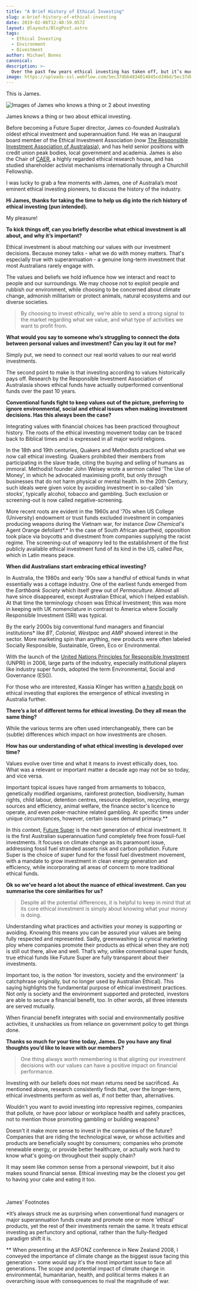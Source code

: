 ```yaml
---
title: "A Brief History of Ethical Investing"
slug: a-brief-history-of-ethical-investing
date: 2019-02-06T12:40:59.057Z
layout: @layouts/BlogPost.astro
tags:
  - Ethical Investing
  - Environment
  - Divestment
author: Michael Bones
canonical:
description: >-
  Over the past few years ethical investing has taken off, but it’s much more than a recent fad. Here to catch you up on the long and fascinating history is Australia's ethical investing pioneer, James Thier.
image: https://uploads-ssl.webflow.com/5ec37dbb4834014045cd346d/5ec37dbc4834017765cd3d91_History%20of%20Ethical%20Investing%20(1).png
---
```


This is James.

![Images of James who knows a thing or 2 about investing](https://uploads-ssl.webflow.com/5ec37dbb4834014045cd346d/5ec37dbc483401e5a8cd3c50_Future%20Super%20-%20Team_James-Thier%401000.jpg)

James knows a thing or two about ethical investing.

Before becoming a Future Super director, James co-founded Australia’s oldest ethical investment and superannuation fund. He was an inaugural board member of the Ethical Investment Association (now [The Responsible Investment Association of Australasia](https://responsibleinvestment.org/)), and has held senior positions with credit union peak bodies, local government and academia. James is also the Chair of [CAER](https://caer.com.au/), a highly regarded ethical research house, and has studied shareholder activist mechanisms internationally through a Churchill Fellowship.

I was lucky to grab a few moments with James, one of Australia’s most eminent ethical investing pioneers, to discuss the history of the industry.

**Hi James, thanks for taking the time to help us dig into the rich history of ethical investing (pun intended).**

My pleasure!

**To kick things off, can you briefly describe what ethical investment is all about, and why it’s important?**

Ethical investment is about matching our values with our investment decisions. Because money talks - what we do with money matters. That's especially true with superannuation - a genuine long-term investment that most Australians rarely engage with.

The values and beliefs we hold influence how we interact and react to people and our surroundings. We may choose not to exploit people and rubbish our environment, while choosing to be concerned about climate change, admonish militarism or protect animals, natural ecosystems and our diverse societies.

> By choosing to invest ethically, we’re able to send a strong signal to the market regarding what we value, and what type of activities we want to profit from.

**What would you say to someone who’s struggling to connect the dots between personal values and investment? Can you lay it out for me?**

Simply put, we need to connect our real world values to our real world investments.

The second point to make is that investing according to values historically pays off. Research by the Responsible Investment Association of Australasia shows ethical funds have actually outperformed conventional funds over the past 10 years.

**Conventional funds fight to keep values out of the picture, preferring to ignore environmental, social and ethical issues when making investment decisions. Has this always been the case?**

Integrating values with financial choices has been practiced throughout history. The roots of the ethical investing movement today can be traced back to Biblical times and is expressed in all major world religions.

In the 18th and 19th centuries, Quakers and Methodists practiced what we now call ethical investing. Quakers prohibited their members from participating in the slave trade, citing the buying and selling of humans as immoral. Methodist founder John Welsey wrote a sermon called ‘The Use of Money’, in which he advocated maximising profit, but only through businesses that do not harm physical or mental health. In the 20th Century, such ideals were given voice by avoiding investment in so-called 'sin stocks', typically alcohol, tobacco and gambling. Such exclusion or screening-out is now called negative-screening.

More recent roots are evident in the 1960s and '70s when US College (University) endowment or trust funds excluded investment in companies producing weapons during the Vietnam war, for instance _Dow Chemical's_ Agent Orange defoliant*.* In the case of South African apartheid, opposition took place via boycotts and divestment from companies supplying the racist regime. The screening-out of weaponry led to the establishment of the first publicly available ethical investment fund of its kind in the US, called _Pax,_ which in Latin means peace.

**When did Australians start embracing ethical investing?**

In Australia, the 1980s and early '90s saw a handful of ethical funds in what essentially was a cottage industry. One of the earliest funds emerged from the _Earthbank Society_ which itself grew out of _Permaculture._ Almost all have since disappeared, except Australian Ethical, which I helped establish. At that time the terminology chosen was Ethical Investment; this was more in keeping with UK nomenclature in contrast to America where Socially Responsible Investment (SRI) was typical.

By the early 2000s big conventional fund managers and financial institutions\* like _BT_, _Colonial_, _Westpac_ and _AMP_ showed interest in the sector. More marketing spin than anything, new products were often labeled Socially Responsible, Sustainable, Green, Eco or Environmental.

With the launch of the [United Nations Principles for Responsible Investment](https://www.unpri.org/) (UNPRI) in 2006, large parts of the industry, especially institutional players like industry super funds, adopted the term Environmental, Social and Governance (ESG).

For those who are interested, Kassia Klinger has written [a handy book](https://www.booktopia.com.au/confessions-of-ethical-inve-ting-kassia-klinger/prod9781925112269.html) on ethical investing that explores the emergence of ethical investing in Australia further.

**There’s a lot of different terms for ethical investing. Do they all mean the same thing?**

While the various terms are often used interchangeably, there can be (subtle) differences which impact on how investments are chosen.

**How has our understanding of what ethical investing is developed over time?**

Values evolve over time and what it means to invest ethically does, too. What was a relevant or important matter a decade ago may not be so today, and vice versa.

Important topical issues have ranged from armaments to tobacco, genetically modified organisms, rainforest protection, biodiversity, human rights, child labour, detention centres, resource depletion, recycling, energy sources and efficiency, animal welfare, the finance sector's licence to operate, and even poker-machine related gambling. At specific times under unique circumstances, however, certain issues demand primacy.\*\*

In this context, [Future Super](https://www.myfuturesuper.com.au/switch/go-fossil-free) is the next generation of ethical investment. It is the first Australian superannuation fund completely free from fossil-fuel investments. It focuses on climate change as its paramount issue, addressing fossil fuel stranded assets risk and carbon pollution. Future Super is the choice of super fund for the fossil fuel divestment movement, with a mandate to grow investment in clean energy generation and efficiency, while incorporating all areas of concern to more traditional ethical funds.

**Ok so we’ve heard a lot about the nuance of ethical investment. Can you summarise the core similarities for us?**

> Despite all the potential differences, it is helpful to keep in mind that at its core ethical investment is simply about knowing what your money is doing.

Understanding what practices and activities your money is supporting or avoiding. Knowing this means you can be assured your values are being fully respected and represented. Sadly, greenwashing (a cynical marketing ploy where companies promote their products as ethical when they are not) is still out there, alive and well. That’s why, unlike conventional super funds, true ethical funds like Future Super are fully transparent about their investments.

Important too, is the notion 'for investors, society and the environment' (a catchphrase originally, but no longer used by Australian Ethical). This saying highlights the fundamental purpose of ethical investment practices. Not only is society and the environment supported and protected, investors are able to secure a financial benefit, too. In other words, all three interests are served mutually.

When financial benefit integrates with social and environmentally positive activities, it unshackles us from reliance on government policy to get things done.

**Thanks so much for your time today, James. Do you have any final thoughts you’d like to leave with our members?**

> One thing always worth remembering is that aligning our investment decisions with our values can have a positive impact on financial performance.

Investing with our beliefs does not mean returns need be sacrificed. As mentioned above, research consistently finds that, over the longer-term, ethical investments perform as well as, if not better than, alternatives.

Wouldn't you want to avoid investing into repressive regimes, companies that pollute, or have poor labour or workplace health and safety practices, not to mention those promoting gambling or building weapons?

Doesn't it make more sense to invest in the companies of the future? Companies that are riding the technological wave, or whose activities and products are beneficially sought by consumers; companies who promote renewable energy, or provide better healthcare, or actually work hard to know what's going-on throughout their supply chain?

It may seem like common sense from a personal viewpoint, but it also makes sound financial sense. Ethical investing may be the closest you get to having your cake and eating it too.

‍

James' Footnotes

\*It’s always struck me as surprising when conventional fund managers or major superannuation funds create and promote one or more 'ethical' products, yet the rest of their investments remain the same. It treats ethical investing as perfunctory and optional, rather than the fully-fledged paradigm shift it is.

\*\* When presenting at the ASFONZ conference in New Zealand 2008, I conveyed the importance of climate change as the biggest issue facing this generation - some would say it's the most important issue to face all generations. The scope and potential impact of climate change in environmental, humanitarian, health, and political terms makes it an overarching issue with consequences to rival the magnitude of war.
